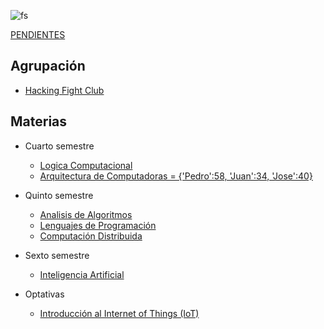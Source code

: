 ![fs](imagenes/firelinkshrine.png)

[PENDIENTES](TODO.md)

## Agrupación

- [Hacking Fight Club](HFC/HackingFightClub.md)

## Materias

- Cuarto semestre
	- [Logica Computacional](LogicaC/LogicaComputacional.md)
	- [Arquitectura de Computadoras = {'Pedro':58, 'Juan':34, 'Jose':40}](ArquiC/ArquitecturaDeComputadoras.md)
	
- Quinto semestre
	- [Analisis de Algoritmos](AnalisisAlgoritmos/AnalisisAlgoritmos.md)
	- [Lenguajes de Programación](LenguajesProgramacion/LenguajesProgramacion.md)
	- [Computación Distribuida](ComputacionDistribuida/ComputacionDistribuida.md)

- Sexto semestre
	- [Inteligencia Artificial](InteligenciaArtificial/InteligenciaArtificial.md)
	
- Optativas
	- [Introducción al Internet of Things (IoT)](IoT/InternetOfThings.md) 